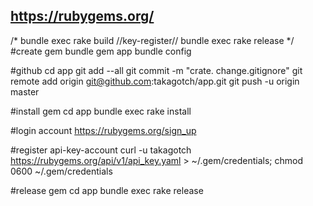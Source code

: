 https://rubygems.org/
---
/*
bundle exec rake build
//key-register//
bundle exec rake release
*/
#create gem
bundle gem app
bundle config

#github
cd app
git add --all
git commit -m "crate. change.gitignore"
git remote add origin git@github.com:takagotch/app.git
git push -u origin master

#install gem
cd app
bundle exec rake install

#login account 
https://rubygems.org/sign_up

#register api-key-account
curl -u takagotch https://rubygems.org/api/v1/api_key.yaml > ~/.gem/credentials; chmod 0600 ~/.gem/credentials

#release gem
cd app
bundle exec rake release



